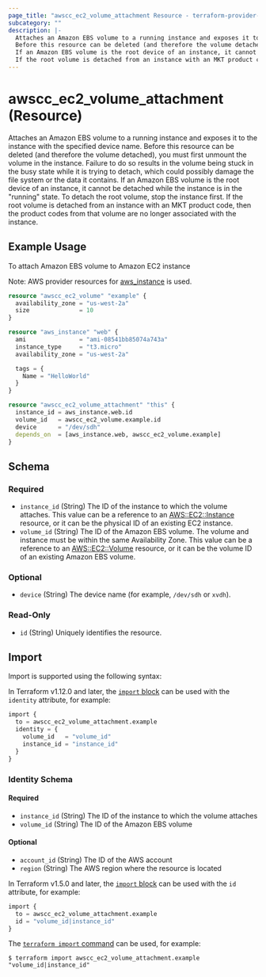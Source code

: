 ```yaml
---
page_title: "awscc_ec2_volume_attachment Resource - terraform-provider-awscc"
subcategory: ""
description: |-
  Attaches an Amazon EBS volume to a running instance and exposes it to the instance with the specified device name.
  Before this resource can be deleted (and therefore the volume detached), you must first unmount the volume in the instance. Failure to do so results in the volume being stuck in the busy state while it is trying to detach, which could possibly damage the file system or the data it contains.
  If an Amazon EBS volume is the root device of an instance, it cannot be detached while the instance is in the "running" state. To detach the root volume, stop the instance first.
  If the root volume is detached from an instance with an MKT product code, then the product codes from that volume are no longer associated with the instance.
---
```


# awscc_ec2_volume_attachment (Resource)

Attaches an Amazon EBS volume to a running instance and exposes it to the instance with the specified device name.
 Before this resource can be deleted (and therefore the volume detached), you must first unmount the volume in the instance. Failure to do so results in the volume being stuck in the busy state while it is trying to detach, which could possibly damage the file system or the data it contains.
 If an Amazon EBS volume is the root device of an instance, it cannot be detached while the instance is in the "running" state. To detach the root volume, stop the instance first.
 If the root volume is detached from an instance with an MKT product code, then the product codes from that volume are no longer associated with the instance.

## Example Usage

To attach Amazon EBS volume to Amazon EC2 instance

Note: AWS provider resources for [aws_instance](https://registry.terraform.io/providers/hashicorp/aws/latest/docs/resources/instance) is used.
```terraform
resource "awscc_ec2_volume" "example" {
  availability_zone = "us-west-2a"
  size              = 10
}

resource "aws_instance" "web" {
  ami               = "ami-08541bb85074a743a"
  instance_type     = "t3.micro"
  availability_zone = "us-west-2a"

  tags = {
    Name = "HelloWorld"
  }
}

resource "awscc_ec2_volume_attachment" "this" {
  instance_id = aws_instance.web.id
  volume_id   = awscc_ec2_volume.example.id
  device      = "/dev/sdh"
  depends_on  = [aws_instance.web, awscc_ec2_volume.example]
}
```

<!-- schema generated by tfplugindocs -->
## Schema

### Required

- `instance_id` (String) The ID of the instance to which the volume attaches. This value can be a reference to an [AWS::EC2::Instance](https://docs.aws.amazon.com/AWSCloudFormation/latest/UserGuide/aws-properties-ec2-instance.html) resource, or it can be the physical ID of an existing EC2 instance.
- `volume_id` (String) The ID of the Amazon EBS volume. The volume and instance must be within the same Availability Zone. This value can be a reference to an [AWS::EC2::Volume](https://docs.aws.amazon.com/AWSCloudFormation/latest/UserGuide/aws-properties-ec2-ebs-volume.html) resource, or it can be the volume ID of an existing Amazon EBS volume.

### Optional

- `device` (String) The device name (for example, ``/dev/sdh`` or ``xvdh``).

### Read-Only

- `id` (String) Uniquely identifies the resource.

## Import

Import is supported using the following syntax:

In Terraform v1.12.0 and later, the [`import` block](https://developer.hashicorp.com/terraform/language/import) can be used with the `identity` attribute, for example:

```terraform
import {
  to = awscc_ec2_volume_attachment.example
  identity = {
    volume_id   = "volume_id"
    instance_id = "instance_id"
  }
}
```

<!-- schema generated by tfplugindocs -->
### Identity Schema

#### Required

- `instance_id` (String) The ID of the instance to which the volume attaches
- `volume_id` (String) The ID of the Amazon EBS volume

#### Optional

- `account_id` (String) The ID of the AWS account
- `region` (String) The AWS region where the resource is located

In Terraform v1.5.0 and later, the [`import` block](https://developer.hashicorp.com/terraform/language/import) can be used with the `id` attribute, for example:

```terraform
import {
  to = awscc_ec2_volume_attachment.example
  id = "volume_id|instance_id"
}
```

The [`terraform import` command](https://developer.hashicorp.com/terraform/cli/commands/import) can be used, for example:

```shell
$ terraform import awscc_ec2_volume_attachment.example "volume_id|instance_id"
```